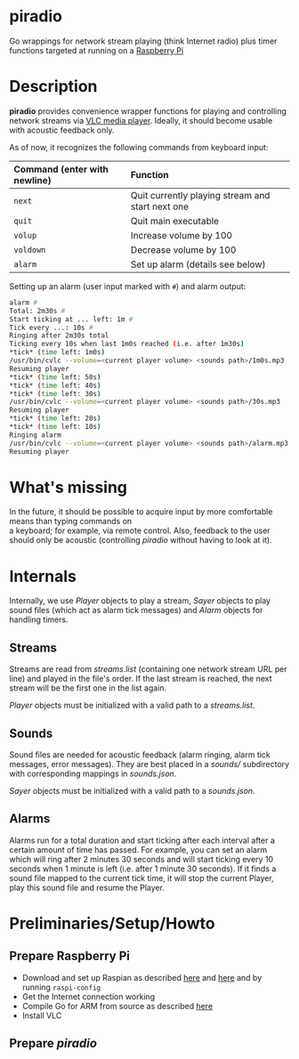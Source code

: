 piradio
=======

Go wrappings for network stream playing (think Internet radio) plus 
timer functions targeted at running on a [Raspberry Pi](http://www.raspberrypi.org/)


Description
===========

**piradio** provides convenience wrapper functions for playing and controlling network streams 
via [VLC media player](http://www.videolan.org/vlc/). Ideally, it should become usable
with acoustic feedback only.


As of now, it recognizes the following commands from keyboard input:

| Command (enter with newline) | Function |
|:--------|:------------|
| `next`    | Quit currently playing stream and start next one         |
| `quit`    | Quit main executable |
| `volup`   | Increase volume by 100 |
| `voldown` | Decrease volume by 100 |
| `alarm`   | Set up alarm (details see below) |


Setting up an alarm (user input marked with `#`) and alarm output:

```bash
alarm #
Total: 2m30s #
Start ticking at ... left: 1m #
Tick every ...: 10s #
Ringing after 2m30s total
Ticking every 10s when last 1m0s reached (i.e. after 1m30s)
*tick* (time left: 1m0s)
/usr/bin/cvlc --volume=<current player volume> <sounds path>/1m0s.mp3
Resuming player
*tick* (time left: 50s)
*tick* (time left: 40s)
*tick* (time left: 30s)
/usr/bin/cvlc --volume=<current player volume> <sounds path>/30s.mp3
Resuming player
*tick* (time left: 20s)
*tick* (time left: 10s)
Ringing alarm
/usr/bin/cvlc --volume=<current player volume> <sounds path>/alarm.mp3
Resuming player
```

What's missing
==============

In the future, it should be possible to acquire input by more comfortable means than typing commands on  
a keyboard; for example, via remote control. 
Also, feedback to the user should only be acoustic (controlling _piradio_ without having to look at it).

Internals
=========

Internally, we use _Player_ objects to play a stream, 
_Sayer_ objects to play sound files (which act as alarm tick messages) 
and _Alarm_ objects for handling timers.

Streams
-------

Streams are read from _streams.list_ (containing one network stream URL per line) 
and played in the file's order. If the last stream is reached, the next stream
will be the first one in the list again.

_Player_ objects must be initialized with a valid path to a _streams.list_.

Sounds
------

Sound files are needed for acoustic feedback (alarm ringing, alarm tick messages, error messages).
They are best placed in a _sounds/_ subdirectory with corresponding mappings in _sounds.json_.

_Sayer_ objects must be initialized with a valid path to a _sounds.json_.




Alarms
------

Alarms run for a total duration and start ticking after each interval after a certain amount of time 
has passed. For example, you can set an alarm which will ring after 2 minutes 30 seconds and will start ticking
every 10 seconds when 1 minute is left (i.e. after 1 minute 30 seconds). If it finds a sound file mapped 
to the current tick time,
it will stop the current Player, play this sound file and resume the Player.


Preliminaries/Setup/Howto
=========================

Prepare Raspberry Pi
--------------------

* Download and set up Raspian as described [here](http://www.raspberrypi.org/downloads)
and [here](http://elinux.org/RPi_Easy_SD_Card_Setup#SD_card_setup) and by running
`raspi-config`
* Get the Internet connection working
* Compile Go for ARM from source as described [here](http://golang.org/doc/install/source)
* Install VLC


Prepare _piradio_
-----------------

